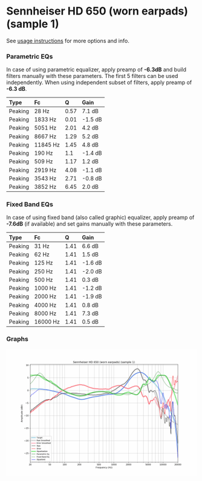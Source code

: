 # Sennheiser HD 650 (worn earpads) (sample 1)
See [usage instructions](https://github.com/jaakkopasanen/AutoEq#usage) for more options and info.

### Parametric EQs
In case of using parametric equalizer, apply preamp of **-6.3dB** and build filters manually
with these parameters. The first 5 filters can be used independently.
When using independent subset of filters, apply preamp of **-6.3 dB**.

| Type    | Fc       |    Q | Gain    |
|:--------|:---------|:-----|:--------|
| Peaking | 28 Hz    | 0.57 | 7.1 dB  |
| Peaking | 1833 Hz  | 0.01 | -1.5 dB |
| Peaking | 5051 Hz  | 2.01 | 4.2 dB  |
| Peaking | 8667 Hz  | 1.29 | 5.2 dB  |
| Peaking | 11845 Hz | 1.45 | 4.8 dB  |
| Peaking | 190 Hz   | 1.1  | -1.4 dB |
| Peaking | 509 Hz   | 1.17 | 1.2 dB  |
| Peaking | 2919 Hz  | 4.08 | -1.1 dB |
| Peaking | 3543 Hz  | 2.71 | -0.8 dB |
| Peaking | 3852 Hz  | 6.45 | 2.0 dB  |

### Fixed Band EQs
In case of using fixed band (also called graphic) equalizer, apply preamp of **-7.6dB**
(if available) and set gains manually with these parameters.

| Type    | Fc       |    Q | Gain    |
|:--------|:---------|:-----|:--------|
| Peaking | 31 Hz    | 1.41 | 6.6 dB  |
| Peaking | 62 Hz    | 1.41 | 1.5 dB  |
| Peaking | 125 Hz   | 1.41 | -1.6 dB |
| Peaking | 250 Hz   | 1.41 | -2.0 dB |
| Peaking | 500 Hz   | 1.41 | 0.3 dB  |
| Peaking | 1000 Hz  | 1.41 | -1.2 dB |
| Peaking | 2000 Hz  | 1.41 | -1.9 dB |
| Peaking | 4000 Hz  | 1.41 | 0.8 dB  |
| Peaking | 8000 Hz  | 1.41 | 7.3 dB  |
| Peaking | 16000 Hz | 1.41 | 0.5 dB  |

### Graphs
![](./Sennheiser%20HD%20650%20(worn%20earpads)%20(sample%201).png)